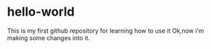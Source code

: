 # hello-world
This is my first github repository for learning how to use it
Ok,now i'm making some changes into it.
